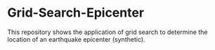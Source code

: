 # Grid-Search-Epicenter
This repository shows the application of grid search to determine the location of an earthquake epicenter (synthetic).
